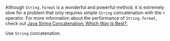 Although `String.format` is a wonderful and powerful method, it is extremely
slow for a problem that only requires simple `String` concatenation with the `+`
operator. For more information about the performance of `String.format`, check
out
[Java String Concatenation: Which Way Is Best?](https://redfin.engineering/java-string-concatenation-which-way-is-best-8f590a7d22a8).

Use `String` concatenation.
